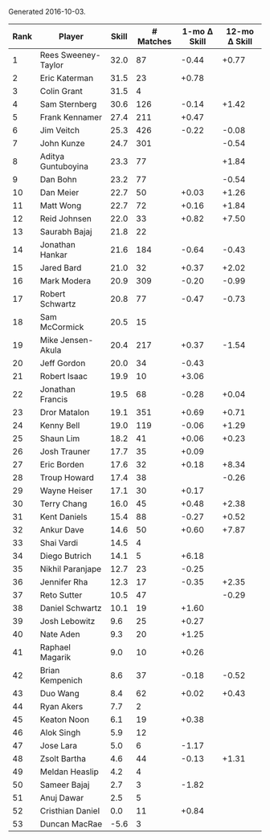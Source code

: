 Generated 2016-10-03.

| Rank | Player              | Skill | # Matches | 1-mo Δ Skill | 12-mo Δ Skill |
|------|---------------------|-------|-----------|--------------|---------------|
|    1 | Rees Sweeney-Taylor |  32.0 |        87 |        -0.44 |         +0.77 |
|    2 | Eric Katerman       |  31.5 |        23 |        +0.78 |               |
|    3 | Colin Grant         |  31.5 |         4 |              |               |
|    4 | Sam Sternberg       |  30.6 |       126 |        -0.14 |         +1.42 |
|    5 | Frank Kennamer      |  27.4 |       211 |        +0.47 |               |
|    6 | Jim Veitch          |  25.3 |       426 |        -0.22 |         -0.08 |
|    7 | John Kunze          |  24.7 |       301 |              |         -0.54 |
|    8 | Aditya Guntuboyina  |  23.3 |        77 |              |         +1.84 |
|    9 | Dan Bohn            |  23.2 |        77 |              |         -0.54 |
|   10 | Dan Meier           |  22.7 |        50 |        +0.03 |         +1.26 |
|   11 | Matt Wong           |  22.7 |        72 |        +0.16 |         +1.84 |
|   12 | Reid Johnsen        |  22.0 |        33 |        +0.82 |         +7.50 |
|   13 | Saurabh Bajaj       |  21.8 |        22 |              |               |
|   14 | Jonathan Hankar     |  21.6 |       184 |        -0.64 |         -0.43 |
|   15 | Jared Bard          |  21.0 |        32 |        +0.37 |         +2.02 |
|   16 | Mark Modera         |  20.9 |       309 |        -0.20 |         -0.99 |
|   17 | Robert Schwartz     |  20.8 |        77 |        -0.47 |         -0.73 |
|   18 | Sam McCormick       |  20.5 |        15 |              |               |
|   19 | Mike Jensen-Akula   |  20.4 |       217 |        +0.37 |         -1.54 |
|   20 | Jeff Gordon         |  20.0 |        34 |        -0.43 |               |
|   21 | Robert Isaac        |  19.9 |        10 |        +3.06 |               |
|   22 | Jonathan Francis    |  19.5 |        68 |        -0.28 |         +0.04 |
|   23 | Dror Matalon        |  19.1 |       351 |        +0.69 |         +0.71 |
|   24 | Kenny Bell          |  19.0 |       119 |        -0.06 |         +1.29 |
|   25 | Shaun Lim           |  18.2 |        41 |        +0.06 |         +0.23 |
|   26 | Josh Trauner        |  17.7 |        35 |        +0.09 |               |
|   27 | Eric Borden         |  17.6 |        32 |        +0.18 |         +8.34 |
|   28 | Troup Howard        |  17.4 |        38 |              |         -0.26 |
|   29 | Wayne Heiser        |  17.1 |        30 |        +0.17 |               |
|   30 | Terry Chang         |  16.0 |        45 |        +0.48 |         +2.38 |
|   31 | Kent Daniels        |  15.4 |        88 |        -0.27 |         +0.52 |
|   32 | Ankur Dave          |  14.6 |        50 |        +0.60 |         +7.87 |
|   33 | Shai Vardi          |  14.5 |         4 |              |               |
|   34 | Diego Butrich       |  14.1 |         5 |        +6.18 |               |
|   35 | Nikhil Paranjape    |  12.7 |        23 |        -0.25 |               |
|   36 | Jennifer Rha        |  12.3 |        17 |        -0.35 |         +2.35 |
|   37 | Reto Sutter         |  10.5 |        47 |              |         -0.29 |
|   38 | Daniel Schwartz     |  10.1 |        19 |        +1.60 |               |
|   39 | Josh Lebowitz       |   9.6 |        25 |        +0.27 |               |
|   40 | Nate Aden           |   9.3 |        20 |        +1.25 |               |
|   41 | Raphael Magarik     |   9.0 |        10 |        +0.26 |               |
|   42 | Brian Kempenich     |   8.6 |        37 |        -0.18 |         -0.52 |
|   43 | Duo Wang            |   8.4 |        62 |        +0.02 |         +0.43 |
|   44 | Ryan Akers          |   7.7 |         2 |              |               |
|   45 | Keaton Noon         |   6.1 |        19 |        +0.38 |               |
|   46 | Alok Singh          |   5.9 |        12 |              |               |
|   47 | Jose Lara           |   5.0 |         6 |        -1.17 |               |
|   48 | Zsolt Bartha        |   4.6 |        44 |        -0.13 |         +1.31 |
|   49 | Meldan Heaslip      |   4.2 |         4 |              |               |
|   50 | Sameer Bajaj        |   2.7 |         3 |        -1.82 |               |
|   51 | Anuj Dawar          |   2.5 |         5 |              |               |
|   52 | Cristhian Daniel    |   0.0 |        11 |        +0.84 |               |
|   53 | Duncan MacRae       |  -5.6 |         3 |              |               |
